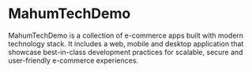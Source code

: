 # MahumTechDemo
MahumTechDemo is a collection of e-commerce apps built with modern technology stack. It includes a web, mobile and desktop application that showcase best-in-class development practices for scalable, secure and user-friendly e-commerce experiences.
